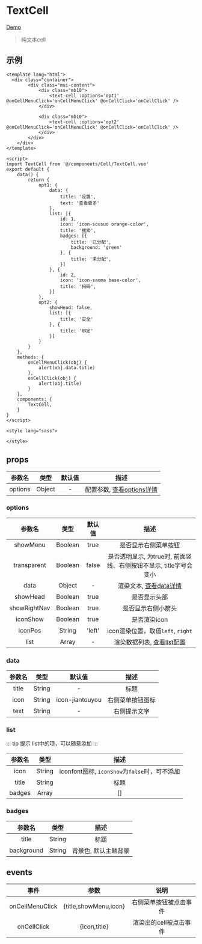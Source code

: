 # TextCell
[Demo](http://watasi.gitee.io/infozx_api/dist/#/textCell.html)
> 纯文本cell

## 示例
``` vue{16}
<template lang="html">
  <div class="container">
		<div class="mui-content">
			<div class="mb10">
				<text-cell :options='opt1' @onCellMenuClick='onCellMenuClick' @onCellClick='onCellClick' />
			</div>

			<div class="mb10">
				<text-cell :options='opt2' @onCellMenuClick='onCellMenuClick' @onCellClick='onCellClick' />
			</div>
		</div>
	</div>
</template>

<script>
import TextCell from '@/components/Cell/TextCell.vue'
export default {
	data() {
		return {
			opt1: {
				data: {
					title: '设置',
					text: '查看更多'
				},
				list: [{
					id: 1,
					icon: 'icon-sousuo orange-color',
					title: '搜索',
					badges: [{
						title: '已分配',
						background: 'green'
					}, {
						title: '未分配',
					}]
				}, {
					id: 2,
					icon: 'icon-saoma base-color',
					title: '扫码',
				}]
			},
			opt2: {
				showHead: false,
				list: [{
					title: '安全'
				}, {
					title: '绑定'
				}]
			}
		}
	},
	methods: {
		onCellMenuClick(obj) {
			alert(obj.data.title)
		},
		onCellClick(obj) {
			alert(obj.title)
		}
	},
	components: {
		TextCell,
	}
}
</script>

<style lang="sass">

</style>
```
## props
|参数名|类型|默认值|描述|
|:---:|:---:|:---:|:---:|
|options|Object|-|配置参数, [查看options详情](#options)|

### options
|参数名|类型|默认值|描述|
|:---:|:---:|:---:|:---:|
|showMenu|Boolean|true|是否显示右侧菜单按钮|
|transparent|Boolean|false|是否透明显示, 为true时, 前面竖线、右侧按钮不显示, title字号会变小|
|data|Object|-|渲染文本, [查看data详情](#data)|
|showHead|Boolean|true|是否显示头部|
|showRightNav|Boolean|true|是否显示右侧小箭头|
|iconShow|Boolean|true|是否渲染icon|
|iconPos|String|'left'|icon渲染位置，取值`left`, `right`|
|list|Array|-|渲染数据列表, [查看list配置](#list)|

### data
|参数名|类型|默认值|描述|
|:---:|:---:|:---:|:---:|
|title|String|-|标题|
|icon|String|icon-jiantouyou|右侧菜单按钮图标|
|text|String|-|右侧提示文字|

### list
::: tip 提示
list中的项，可以随意添加
:::

|参数名|类型|描述|
|:---:|:---:|:---:|
|icon|String|iconfont图标, `iconShow`为`false`时，可不添加|
|title|String|标题|
|badges|Array|[]|徽章, [查看badges](#badges)|

### badges
|参数名|类型|描述|
|:---:|:---:|:---:|
|title|String|标题|
|background|String|背景色, 默认主题背景|

## events
|事件|参数|说明|
|:---:|:---:|:---:|
|onCellMenuClick|{title,showMenu,icon}|右侧菜单按钮被点击事件|
|onCellClick|{icon,title}|渲染出的cell被点击事件|
